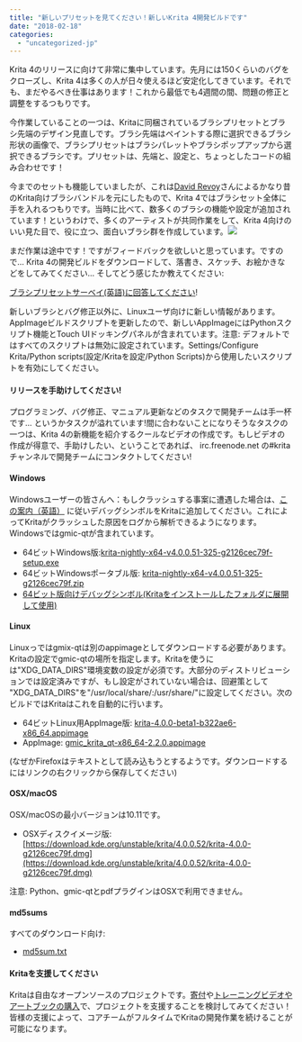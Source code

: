 ```yaml
---
title: "新しいプリセットを見てください！新しいKrita 4開発ビルドです"
date: "2018-02-18"
categories: 
  - "uncategorized-jp"
---
```


Krita 4のリリースに向けて非常に集中しています。先月には150くらいのバグをクローズし、Krita 4は多くの人が日々使えるほど安定化してきています。それでも、まだやるべき仕事はあります！これから最低でも4週間の間、問題の修正と調整をするつもりです。

今作業していることの一つは、Kritaに同梱されているブラシプリセットとブラシ先端のデザイン見直しです。ブラシ先端はペイントする際に選択できるブラシ形状の画像で、ブラシプリセットはブラシパレットやブラシポップアップから選択できるブラシです。プリセットは、先端と、設定と、ちょっとしたコードの組み合わせです！

今までのセットも機能していましたが、これは[David Revoy](https://www.davidrevoy.com)さんによるかなり昔のKrita向けブラシバンドルを元にしたもので、Krita 4ではブラシセット全体に手を入れるつもりです。当時に比べて、数多くのブラシの機能や設定が追加されています！というわけで、多くのアーティストが共同作業をして、Krita 4向けのいい見た目で、役に立つ、面白いブラシ群を作成しています。[![](/images/posts/2018/brushj_presets-1024x529.png)](https://krita.org/wp-content/uploads/2018/02/brushj_presets.png)

まだ作業は途中です！ですがフィードバックを欲しいと思っています。ですので... Krita 4の開発ビルドをダウンロードして、落書き、スケッチ、お絵かきなどをしてみてください... そしてどう感じたか教えてください:

[ブラシプリセットサーベイ(英語)に回答してください](https://goo.gl/forms/xRbDIZRnRX005ZOt2)!

新しいブラシとバグ修正以外に、Linuxユーザ向けに新しい情報があります。AppImageビルドスクリプトを更新したので、新しいAppImageにはPythonスクリプト機能とTouch UIドッキングパネルが含まれています。注意: デフォルトではすべてのスクリプトは無効に設定されています。Settings/Configure Krita/Python scripts(設定/Kritaを設定/Python Scripts)から使用したいスクリプトを有効にしてください。

#### リリースを手助けしてください!

プログラミング、バグ修正、マニュアル更新などのタスクで開発チームは手一杯です... というかタスクが溢れています!間に合わないことになりそうなタスクの一つは、Krita 4の新機能を紹介するクールなビデオの作成です。もしビデオの作成が得意で、手助けしたい、ということであれば、 irc.freenode.net の#kritaチャンネルで開発チームにコンタクトしてください!

#### Windows

Windowsユーザーの皆さんへ：もしクラッシュする事案に遭遇した場合は、[この案内（英語）](https://docs.krita.org/Dr._Mingw_debugger) に従いデバッグシンボルをKritaに追加してください。これによってKritaがクラッシュした原因をログから解析できるようになります。Windowsではgmic-qtが含まれています。

- 64ビットWindows版:[krita-nightly-x64-v4.0.0.51-325-g2126cec79f-setup.exe](https://download.kde.org/unstable/krita/4.0.0.52/krita-nightly-x64-v4.0.0.51-325-g2126cec79f-setup.exe)
- 64ビットWindowsポータブル版: [krita-nightly-x64-v4.0.0.51-325-g2126cec79f.zip](https://download.kde.org/unstable/krita/4.0.0.52/krita-nightly-x64-v4.0.0.51-325-g2126cec79f.zip)
- [64ビット版向けデバッグシンボル(Kritaをインストールしたフォルダに展開して使用)](https://download.kde.org/unstable/krita/4.0.0.52/krita-nightly-x64-v4.0.0.51-325-g2126cec79f-dbg.zip)

#### Linux

Linuxっではgmix-qtは別のappimageとしてダウンロードする必要があります。Kritaの設定でgmic-qtの場所を指定します。Kritaを使うには"XDG\_DATA\_DIRS"環境変数の設定が必須です。大部分のディストリビューションでは設定済みですが、もし設定がされていない場合は、回避策として "XDG\_DATA\_DIRS"を"/usr/local/share/:/usr/share/"に設定してください。次のビルドではKritaはこれを自動的に行います。

- 64ビットLinux用AppImage版: [krita-4.0.0-beta1-b322ae6-x86\_64.appimage](https://download.kde.org/unstable/krita/4.0.0.52/krita-4.0.0-beta1-b322ae6-x86_64.appimage)
- AppImage: [gmic\_krita\_qt-x86\_64-2.2.0.appimage](https://download.kde.org/unstable/krita/4.0.0.52/gmic_krita_qt-x86_64-2.2.0.appimage)

(なぜかFirefoxはテキストとして読み込もうとするようです。ダウンロードするにはリンクの右クリックから保存してください)

#### OSX/macOS

OSX/macOSの最小バージョンは10.11です。

- OSXディスクイメージ版: [https://download.kde.org/unstable/krita/4.0.0.52/krita-4.0.0-g2126cec79f.dmg](https://download.kde.org/unstable/krita/4.0.0.52/krita-4.0.0-g2126cec79f.dmg)

注意: Python、gmic-qtとpdfプラグインはOSXで利用できません。

#### md5sums

すべてのダウンロード向け:

- [md5sum.txt](https://download.kde.org/unstable/krita/4.0.0.52/md5sum.txt)

#### Kritaを支援してください

Kritaは自由なオープンソースのプロジェクトです。[寄付](https://krita.org/jp/support-us-jp/donations-jp/)や[トレーニングビデオやアートブックの購入](https://krita.org/jp/support-us-jp/shop-jp/)で、プロジェクトを支援することを検討してみてください！皆様の支援によって、コアチームがフルタイムでKritaの開発作業を続けることが可能になります。
